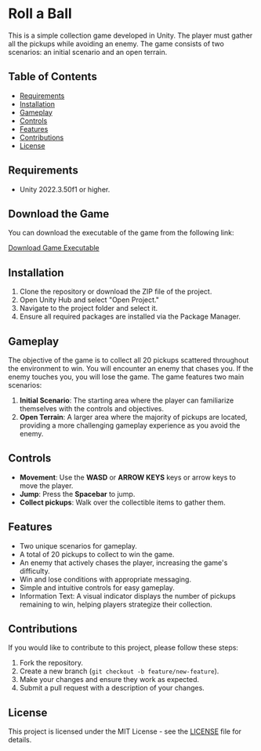 # Roll a Ball

This is a simple collection game developed in Unity. The player must gather all the pickups while avoiding an enemy. The game consists of two scenarios: an initial scenario and an open terrain.

## Table of Contents

- [Requirements](#requirements)
- [Installation](#installation)
- [Gameplay](#gameplay)
- [Controls](#controls)
- [Features](#features)
- [Contributions](#contributions)
- [License](#license)

## Requirements

- Unity 2022.3.50f1 or higher.

## Download the Game

You can download the executable of the game from the following link:

[Download Game Executable](https://drive.google.com/drive/folders/1pVTB3ID02dq0UXL46tIDDXlVUdYYb3AG?usp=drive_link)


## Installation

1. Clone the repository or download the ZIP file of the project.
2. Open Unity Hub and select "Open Project."
3. Navigate to the project folder and select it.
4. Ensure all required packages are installed via the Package Manager.

## Gameplay

The objective of the game is to collect all 20 pickups scattered throughout the environment to win. 
You will encounter an enemy that chases you. If the enemy touches you, you will lose the game. 
The game features two main scenarios:

1. **Initial Scenario**: The starting area where the player can familiarize themselves with the controls and objectives.
2. **Open Terrain**: A larger area where the majority of pickups are located, providing a more challenging gameplay experience as you avoid the enemy.

## Controls

- **Movement**: Use the **WASD** or **ARROW KEYS** keys or arrow keys to move the player.
- **Jump**: Press the **Spacebar** to jump.
- **Collect pickups**: Walk over the collectible items to gather them.

## Features

- Two unique scenarios for gameplay.
- A total of 20 pickups to collect to win the game.
- An enemy that actively chases the player, increasing the game's difficulty.
- Win and lose conditions with appropriate messaging.
- Simple and intuitive controls for easy gameplay.
- Information Text: A visual indicator displays the number of pickups remaining to win, helping players strategize their collection.

## Contributions

If you would like to contribute to this project, please follow these steps:

1. Fork the repository.
2. Create a new branch (`git checkout -b feature/new-feature`).
3. Make your changes and ensure they work as expected.
4. Submit a pull request with a description of your changes.

## License

This project is licensed under the MIT License - see the [LICENSE](LICENSE) file for details.

